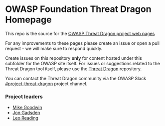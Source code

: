 # OWASP Foundation Threat Dragon Homepage

This repo is the source for the [OWASP Threat Dragon project web pages](https://owasp.org/www-project-threat-dragon/)

For any improvements to these pages please create an issue or open a pull request - we will make sure to respond quickly.

Create issues on this repository **only** for content hosted under this subfolder for the OWASP site itself.
For issues or suggestions related to the Threat Dragon tool itself, please use the
[Threat Dragon](https://github.com/OWASP/threat-dragon) repository.

You can contact the Threat Dragon community via the OWASP Slack
[#project-threat-dragon](https://owasp.slack.com/messages/CURE8PQ68) project channel.

### Project leaders
* [Mike Goodwin](mailto:mike.goodwin@owasp.org)
* [Jon Gadsden](mailto:jon.gadsden@owasp.org)
* [Leo Reading](mailto:leo.reading@owasp.org)
